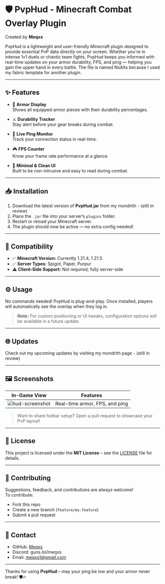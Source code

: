 # 🛡️ PvpHud - Minecraft Combat Overlay Plugin  
Created by **Meqxs**

PvpHud is a lightweight and user-friendly Minecraft plugin designed to provide essential PvP data directly on your screen. Whether you're in intense 1v1 duels or chaotic team fights, PvpHud keeps you informed with real-time updates on your armor durability, FPS, and ping — helping you gain the upper hand in every battle. The file is named NoAlts because I used my fabric template for another plugin.

---

## ✨ Features

- 🧱 **Armor Display**  
  Shows all equipped armor pieces with their durability percentages.

- ⚔️ **Durability Tracker**  
  Stay alert before your gear breaks during combat.

- 📶 **Live Ping Monitor**  
  Track your connection status in real-time.

- 🎮 **FPS Counter**  
  Know your frame rate performance at a glance.

- 🎯 **Minimal & Clean UI**  
  Built to be non-intrusive and easy to read during combat.

---

## 📥 Installation

1. Download the latest version of **PvpHud.jar** from my mondrith - (still in review) 
2. Place the `.jar` file into your server’s `plugins` folder.  
3. Restart or reload your Minecraft server.  
4. The plugin should now be active — no extra config needed!

---

## 🧪 Compatibility

- ✅ **Minecraft Version:** Currently 1.21.4, 1.21.5
- ✅ **Server Types:** Spigot, Paper, Purpur  
- ⚠️ **Client-Side Support:** Not required; fully server-side

---

## ⚙️ Usage

No commands needed! PvpHud is plug-and-play. Once installed, players will automatically see the overlay when they log in.

> **Note:** For custom positioning or UI tweaks, configuration options will be available in a future update.

---

## 🌐 Updates

Check out my upcoming updates by visiting my mondrith page - (still in review)

---

## 🖼️ Screenshots

| In-Game View | Features |
|--------------|----------|
| ![hud-screenshot](https://your.image.link/here.png) | Real-time armor, FPS, and ping |

> Want to share hotbar setup? Open a pull request to showcase your PvP layout!

---

## 📜 License

This project is licensed under the **MIT License** – see the [LICENSE](LICENSE) file for details.

---

## 🤝 Contributing

Suggestions, feedback, and contributions are always welcome!  
To contribute:
- Fork this repo
- Create a new branch (`feature/my-feature`)
- Submit a pull request

---

## 📧 Contact

- GitHub: [Meqxs](https://github.com/Meqxs)
- Discord: guns.lol/meqxs
- Email: meqxs1@gmail.com

---

Thanks for using **PvpHud** – may your ping be low and your armor never break! 🛡️🔥
